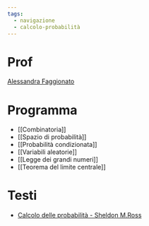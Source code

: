```yaml
---
tags:
  - navigazione
  - calcolo-probabilità
---
```


# Prof
[Alessandra Faggionato](https://www1.mat.uniroma1.it/people/faggionato)

# Programma
- [[Combinatoria]]
- [[Spazio di probabilità]]
- [[Probabilità condizionata]]
- [[Variabili aleatorie]]
- [[Legge dei grandi numeri]]
- [[Teorema del limite centrale]]

# Testi
- [Calcolo delle probabilità - Sheldon M.Ross](https://books.google.it/books?id=kOvfCwAAQBAJ&lpg=PA1&ots=8qJm3jVEoM&dq=Calcolo%20delle%20probabilit%C3%A0%20sheldon&lr&hl=it&pg=PA13#v=onepage&q=Calcolo%20delle%20probabilit%C3%A0%20sheldon&f=false)

